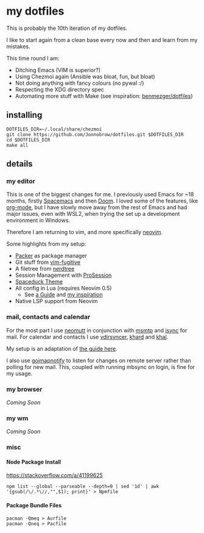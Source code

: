 # my dotfiles
This is probably the 10th iteration of my dotfiles.

I like to start again from a clean base every now and then and learn from
my mistakes.

This time round I am:
- Ditching Emacs (VIM is superior?)
- Using Chezmoi again (Ansible was bloat, fun, but bloat)
- Not doing anything with fancy colours (no pywal :/)
- Respecting the XDG directory spec
- Automating more stuff with Make (see inspiration: [benmezger/dotfiles](https://github.com/benmezger/dotfiles))

## installing

```shell
DOTFILES_DIR=~/.local/share/chezmoi
git clone https://github.com/Jonnobrow/dotfiles.git $DOTFILES_DIR
cd $DOTFILES_DIR
make all
```

## details

### my editor

This is one of the biggest changes for me. 
I previously used Emacs for ~18 months, firstly [Spacemacs](https://spacemacs.org/)
and then [Doom](https://github.com/hlissner/doom-emacs).
I loved some of the features, like [org-mode](https://orgmode.org/), but I have
slowly move away from the rest of Emacs and had major issues, even with WSL2, when
trying the set up a development environment in Windows. 

Therefore I am returning to vim, and more specifically [neovim](https://neovim.io).

Some highlights from my setup:
- [Packer](https://github.com/wbthomason/packer.nvim) as package manager
- Git stuff from [vim-fugitive](https://github.com/tpope/vim-fugitive)
- A filetree from [nerdtree](https://github.com/preservim/nerdtree)
- Session Management with [ProSession](https://github.com/dhruvasagar/vim-prosession)
- [Spaceduck Theme](https://github.com/pineapplegiant/spaceduck)
- All config in Lua (requires Neovim 0.5)
	- See [a Guide](https://github.com/nanotee/nvim-lua-guide) and
		[my inspiration](https://github.com/mthnglac/dotfiles)
- Native LSP support from Neovim

### mail, contacts and calendar

For the most part I use [neomutt](https://neomutt.org/) in conjunction with
[msmtp](https://marlam.de/msmtp/) and [isync](https://isync.sourceforge.io/) for mail.
For calendar and contacts I use [vdirsyncer](https://github.com/pimutils/vdirsyncer),
[khard](https://github.com/scheibler/khard/) and
[khal](https://github.com/pimutils/khal).

My setup is an adaptation of [the guide here](https://wiki.installgentoo.com/wiki/A_modern_mutt_setup).

I also use [goimapnotify]() to listen for changes on remote server rather than polling
for new mail. This, coupled with running mbsync on login, is fine for my usage.

### my browser
*Coming Soon*

### my wm
*Coming Soon*

### misc

#### Node Package Install

https://stackoverflow.com/a/41199625

```shell
npm list --global --parseable --depth=0 | sed '1d' | awk '{gsub(/\/.*\//,"",$1); print}' > Npmfile
```

#### Package Bundle Files

```shell
pacman -Qmeq > Aurfile
pacman -Qneq > Pacfile
```

